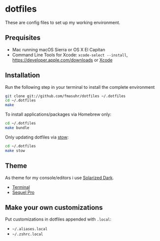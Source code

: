 # dotfiles

These are config files to set up my working environment.

## Prequisites

* Mac running macOS Sierra or OS X El Capitan
* Command Line Tools for Xcode: `xcode-select --install`, https://developer.apple.com/downloads or [Xcode](https://itunes.apple.com/us/app/xcode/id497799835)

## Installation

Run the following step in your terminal to install the complete environment
```sh
git clone git://github.com/fmasuhr/dotfiles ~/.dotfiles
cd ~/.dotfiles
make
```

To install applications/packages via Homebrew only:
```sh
cd ~/.dotfiles
make bundle
```

Only updating dotfiles via [stow](https://www.gnu.org/software/stow/):
```sh
cd ~/.dotfiles
make stow
```

## Theme

As theme for my console/editors i use [Solarized Dark](http://ethanschoonover.com/solarized).

* [Terminal](https://github.com/altercation/solarized/pull/314)
* [Sequel Pro](https://github.com/altercation/solarized/pull/133)

## Make your own customizations

Put customizations in dotfiles appended with `.local`:

  * `~/.aliases.local`
  * `~/.zshrc.local`
